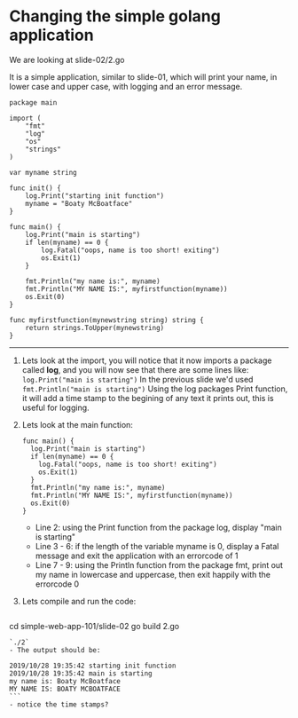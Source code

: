 # Changing the simple golang application

We are looking at slide-02/2.go

It is a simple application, similar to slide-01, which will print your name, in lower case and upper case, with logging and an error message.

```
package main

import (
	"fmt"
	"log"
	"os"
	"strings"
)

var myname string

func init() {
	log.Print("starting init function")
	myname = "Boaty McBoatface"
}

func main() {
	log.Print("main is starting")
	if len(myname) == 0 {
		log.Fatal("oops, name is too short! exiting")
		os.Exit(1)
	}

	fmt.Println("my name is:", myname)
	fmt.Println("MY NAME IS:", myfirstfunction(myname))
	os.Exit(0)
}

func myfirstfunction(mynewstring string) string {
	return strings.ToUpper(mynewstring)
}
```

---

1. Lets look at the import, you will notice that it now imports a package called **log**, and you will now see that there are some lines like:
	`log.Print("main is starting")`
	In the previous slide we'd used `fmt.Println("main is starting")`
	Using the log packages Print function, it will add a time stamp to the begining of any text it prints out, this is useful for logging.

1. Lets look at the main function:
	```
	func main() {
	  log.Print("main is starting")
	  if len(myname) == 0 {
	    log.Fatal("oops, name is too short! exiting")
	    os.Exit(1)
	  }
	  fmt.Println("my name is:", myname)
	  fmt.Println("MY NAME IS:", myfirstfunction(myname))
	  os.Exit(0)
	}

	```
	- Line 2: using the Print function from the package log, display "main is starting"
	- Line 3 - 6: if the length of the variable myname is 0, display a Fatal message and exit the application with an errorcode of 1
	- Line 7 - 9: using the Println function from the package fmt, print out my name in lowercase and uppercase, then exit happily with the errorcode 0

1. Lets compile and run the code:
		
	```
  cd simple-web-app-101/slide-02
  go build 2.go
  ```
  `./2`
  - The output should be:
  ```
	2019/10/28 19:35:42 starting init function
	2019/10/28 19:35:42 main is starting
	my name is: Boaty McBoatface
	MY NAME IS: BOATY MCBOATFACE
	```
	- notice the time stamps?
